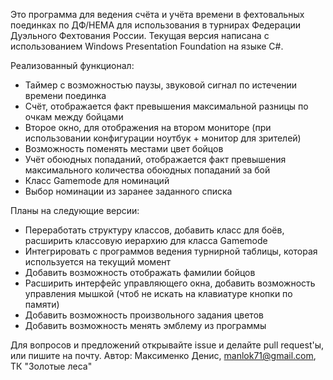 Это программа для ведения счёта и учёта времени в фехтовальных поединках по ДФ/HEMA для использования в турнирах Федерации Дуэльного Фехтования России. 
Текущая версия написана с использованием Windows Presentation Foundation на языке C#.

Реализованный функционал:
 - Таймер с возможностью паузы, звуковой сигнал по истечении времени поединка
 - Счёт, отображается факт превышения максимальной разницы по очкам между бойцами
 - Второе окно, для отображения на втором мониторе (при использовании конфигурации ноутбук + монитор для зрителей)
 - Возможность поменять местами цвет бойцов
 - Учёт обоюдных попаданий, отображается факт превышения максимального количества обоюдных попаданий за бой
 - Класс Gamemode для номинаций
 - Выбор номинации из заранее заданного списка

Планы на следующие версии:
 - Переработать структуру классов, добавить класс для боёв, расширить классовую иерархию для класса Gamemode
 - Интегрировать с программов ведения турнирной таблицы, которая используется на текущий момент
 - Добавить возможность отображать фамилии бойцов
 - Расширить интерфейс управляющего окна, добавить возможность управления мышкой (чтоб не искать на клавиатуре кнопки по памяти)
 - Добавить возможность произвольного задания цветов
 - Добавить возможность менять эмблему из программы

Для вопросов и предложений открывайте issue и делайте pull request'ы, или пишите на почту.
Автор: Максименко Денис, manlok71@gmail.com, ТК "Золотые леса"
